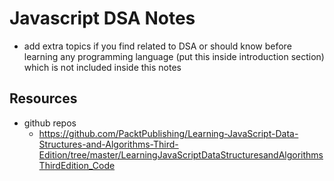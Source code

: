 # Javascript DSA Notes

- add extra topics if you find related to DSA or should know before learning any programming language (put this inside introduction section)
    which is not included inside this notes

## Resources 

- github repos
    - https://github.com/PacktPublishing/Learning-JavaScript-Data-Structures-and-Algorithms-Third-Edition/tree/master/LearningJavaScriptDataStructuresandAlgorithmsThirdEdition_Code